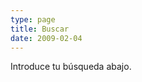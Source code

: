 ```yaml
---
type: page
title: Buscar
date: 2009-02-04
---
```


Introduce tu búsqueda abajo.

<div>
    <script>
      (function() {
      var cx = '017944990515954375932:j4xhnxcoyio';
      var gcse = document.createElement('script');
      gcse.type = 'text/javascript';
      gcse.async = true;
      gcse.src = (document.location.protocol == 'https:' ? 'https:' : 'http:') +
      '//cse.google.com/cse.js?cx=' + cx;
      var s = document.getElementsByTagName('script')[0];
      s.parentNode.insertBefore(gcse, s);
      })();
    </script>
    <p><gcse:search></gcse:search></p>
</div>

